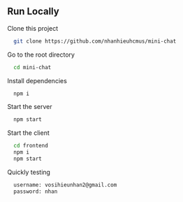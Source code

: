 ## Run Locally

Clone this project

```bash
  git clone https://github.com/nhanhieuhcmus/mini-chat
```

Go to the root directory

```bash
  cd mini-chat
```

Install dependencies

```bash
  npm i
```

Start the server

```bash
  npm start
```

Start the client

```bash
  cd frontend
  npm i
  npm start
```

Quickly testing

```bash
  username: vosihieunhan2@gmail.com
  password: nhan
```
